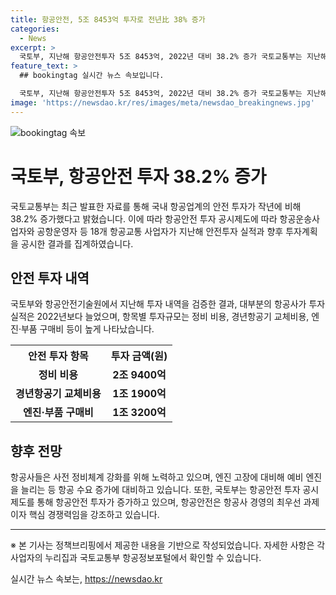 ```yaml
---
title: 항공안전, 5조 8453억 투자로 전년比 38% 증가
categories:
  - News
excerpt: >
  국토부, 지난해 항공안전투자 5조 8453억, 2022년 대비 38.2% 증가 국토교통부는 지난해 항공안전 투자가 5조 8453억 원으로 2022년 대비 38.2% 증가한 것으로 밝혔다. 공시제도에 따라 항공사 등 18개 항공교통 사업자가 공시한 안전투자 실적과 향후 투자계획을 집계한 결과다. 대부분 항공사의 투자 실적은 늘어나며, 정비 비용, 경년 항공기 교체비용, 엔진·부품 구매비 순으로 높게 나타났다. 자세한 내용은 국토교통부 항공정보포털에서 확인할 수 있다.
feature_text: >
  ## bookingtag 실시간 뉴스 속보입니다.

  국토부, 지난해 항공안전투자 5조 8453억, 2022년 대비 38.2% 증가 국토교통부는 지난해 항공안전 투자가 5조 8453억 원으로 2022년 대비 38.2% 증가한 것으로 밝혔다. 공시제도에 따라 항공사 등 18개 항공교통 사업자가 공시한 안전투자 실적과 향후 투자계획을 집계한 결과다. 대부분 항공사의 투자 실적은 늘어나며, 정비 비용, 경년 항공기 교체비용, 엔진·부품 구매비 순으로 높게 나타났다. 자세한 내용은 국토교통부 항공정보포털에서 확인할 수 있다.
image: 'https://newsdao.kr/res/images/meta/newsdao_breakingnews.jpg'
---
```


<p><img src="https://newsdao.kr/res/images/meta/newsdao_breakingnews.jpg" alt="bookingtag 속보" /></p>

<h1>국토부, 항공안전 투자 38.2% 증가</h1>

<p>국토교통부는 최근 발표한 자료를 통해 국내 항공업계의 안전 투자가 작년에 비해 38.2% 증가했다고 밝혔습니다. 이에 따라 항공안전 투자 공시제도에 따라 항공운송사업자와 공항운영자 등 18개 항공교통 사업자가 지난해 안전투자 실적과 향후 투자계획을 공시한 결과를 집계하였습니다.</p>

<h2 data-ke-size="size26">안전 투자 내역</h2>

<p data-ke-size="size16">국토부와 항공안전기술원에서 지난해 투자 내역을 검증한 결과, 대부분의 항공사가 투자 실적은 2022년보다 늘었으며, 항목별 투자규모는 정비 비용, 경년항공기 교체비용, 엔진·부품 구매비 등이 높게 나타났습니다.<p>

<table>
  <tr>
    <th>안전 투자 항목</th>
    <th>투자 금액(원)</th>
  </tr>
  <tr>
    <td style="text-align: center; height: 17px;"><b>정비 비용</b></td>
    <td style="text-align: center; height: 17px;"><b>2조 9400억</b></td>
  </tr>
  <tr>
    <td style="text-align: center; height: 17px;"><b>경년항공기 교체비용</b></td>
    <td style="text-align: center; height: 17px;"><b>1조 1900억</b></td>
  </tr>
  <tr>
    <td style="text-align: center; height: 17px;"><b>엔진·부품 구매비</b></td>
    <td style="text-align: center; height: 17px;"><b>1조 3200억</b></td>
  </tr>
</table>

<h2 data-ke-size="size26">향후 전망</h2>
<p data-ke-size="size16">항공사들은 사전 정비체계 강화를 위해 노력하고 있으며, 엔진 고장에 대비해 예비 엔진을 늘리는 등 항공 수요 증가에 대비하고 있습니다. 또한, 국토부는 항공안전 투자 공시제도를 통해 항공안전 투자가 증가하고 있으며, 항공안전은 항공사 경영의 최우선 과제이자 핵심 경쟁력임을 강조하고 있습니다.</p>

<hr>

<p data-ke-size="size16">※ 본 기사는 정책브리핑에서 제공한 내용을 기반으로 작성되었습니다. 자세한 사항은 각 사업자의 누리집과 국토교통부 항공정보포털에서 확인할 수 있습니다.</p>
실시간 뉴스 속보는, <a href="https://newsdao.kr" rel="dofollow">https://newsdao.kr</a>


